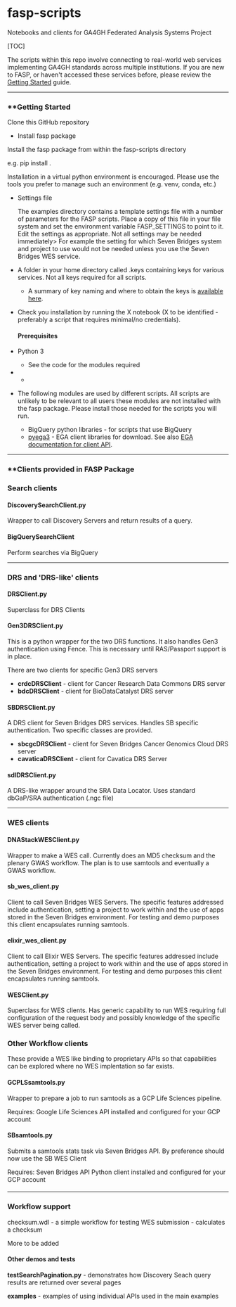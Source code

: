 # fasp-scripts
 Notebooks and clients for GA4GH Federated Analysis Systems Project

[TOC]

The scripts within this repo involve connecting to real-world web services
implementing GA4GH standards across multiple institutions. If you are new to
FASP, or haven't accessed these services before, please review the
[Getting Started](./GETTING_STARTED.md) guide.

------

### **Getting Started

Clone this GitHub repository

- Install fasp package

Install the fasp package from within the fasp-scripts directory

e.g. pip install .

Installation in a virtual python environment is encouraged. Please use the tools you prefer to manage such an environment (e.g. venv, conda, etc.)



- Settings file
  
  The examples directory contains a template settings file with a number of parameters for the FASP scripts. Place a copy of this file in your file system and set the environment variable FASP_SETTINGS to point to it. Edit the settings as appropriate. Not all settings may be needed immediately> For example the setting for which Seven Bridges system and project to use would not be needed unless you use the Seven Bridges WES service.
  
- A folder in your home directory called .keys containing keys for various services. Not all  keys required for all scripts.

  - A summary of key naming and where to obtain the keys is [available here](./fasp/docs/access_keys.md).
  
- Check you installation by running the X notebook (X to be identified - preferably a script that requires minimal/no credentials).

  #### Prerequisites

- Python 3
  
  - See the code for the modules required
  
- - 
  
- The following modules are used by different scripts. All scripts are unlikely to be relevant to all users these modules are not installed with the fasp package. Please install those needed for the scripts you will run.
  - BigQuery python libraries - for scripts that use BigQuery
  - [pyega3](https://pypi.org/project/pyega3/) - EGA client libraries for download. See also [EGA documentation for client API](https://ega-archive.org/download/downloader-quickguide-APIv3). 

------

### **Clients provided in FASP Package

### **Search clients**

#### DiscoverySearchClient.py

Wrapper to call Discovery Servers and return results of a query.

#### BigQuerySearchClient

Perform searches via BigQuery

------

### **DRS and 'DRS-like' clients**

#### DRSClient.py

Superclass for DRS Clients

#### **Gen3DRSClient.py**

This is a python wrapper for the two DRS functions. It also handles Gen3 authentication using Fence. This is necessary until RAS/Passport support is in place.

There are two clients for specific Gen3 DRS servers

- **crdcDRSClient** - client for Cancer Research Data Commons DRS server
- **bdcDRSClient** - client for BioDataCatalyst DRS server

#### SBDRSClient.py

A DRS client for Seven Bridges DRS services. Handles SB specific authentication. Two specific classes are provided.

- **sbcgcDRSClient** - client for Seven Bridges Cancer Genomics Cloud DRS server 
- **cavaticaDRSClient**  - client for Cavatica DRS Server

#### sdlDRSClient.py

A DRS-like wrapper around the SRA Data Locator. Uses standard dbGaP/SRA authentication (.ngc file)

------



### WES clients

#### DNAStackWESClient.py

Wrapper to make a WES call. Currently does an MD5 checksum and the plenary GWAS workflow. The plan is to use samtools and eventually a GWAS workflow. 

#### sb_wes_client.py

Client to call Seven Bridges WES Servers. The specific features addressed include authentication, setting a project to work within and the use of apps stored in the Seven Bridges environment. For testing and demo purposes this client encapsulates running samtools. 

#### elixir_wes_client.py

Client to call Elixir WES Servers. The specific features addressed include authentication, setting a project to work within and the use of apps stored in the Seven Bridges environment. For testing and demo purposes this client encapsulates running samtools. 

#### WESClient.py

Superclass for WES clients. Has generic capability to run WES requiring full configuration of the request body and possibly knowledge of the specific WES server being called.

### Other Workflow clients

These provide a WES like binding to proprietary APIs so that capabilities can be explored where no WES implentation so far exists.

#### **GCPLSsamtools.py**

Wrapper to prepare a job to run samtools as a GCP Life Sciences pipeline. 

Requires: Google Life Sciences API installed and configured for your GCP account

#### SBsamtools.py

Submits a samtools stats task via Seven Bridges API. By preference should now use the SB WES Client

Requires: Seven Bridges API Python client installed and configured for your GCP account

#### 

------

### **Workflow support**

checksum.wdl - a simple workflow for testing WES submission - calculates a checksum

More to be added

#### Other demos and tests

**testSearchPagination.py** - demonstrates how Discovery Seach query results are returned over several pages

**examples** - examples of using individual APIs used in the main examples 



